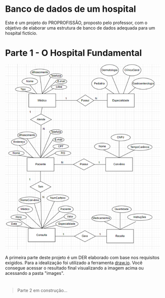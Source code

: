 # Banco de dados de um hospital

Este é um projeto do PROPROFISSÃO, proposto pelo professor, com o objetivo de elaborar uma estrutura de banco de dados adequada para um hospital fictício.

# Parte 1 - O Hospital Fundamental
<div> <img src="/images/Previews/parte1.png" alt="Imagem da parte 1">
</div>

A primeira parte deste projeto é um DER elaborado com base nos requisitos exigidos. Para a idealização foi utilizado a ferramenta <span><a href="https://app.diagrams.net/">draw.io</a></span>. Você consegue acessar o resultado final visualizando a imagem acima ou acessando a pasta "images".

#
>Parte 2 em construção...